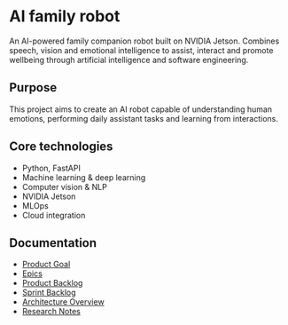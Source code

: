 # AI family robot

An AI-powered family companion robot built on NVIDIA Jetson.
Combines speech, vision and emotional intelligence to assist, interact and promote wellbeing through artificial intelligence and software engineering.


## Purpose
This project aims to create an AI robot capable of understanding human emotions, performing daily assistant tasks and learning from interactions.

## Core technologies
- Python, FastAPI
- Machine learning & deep learning
- Computer vision & NLP
- NVIDIA Jetson
- MLOps
- Cloud integration

## Documentation
- [Product Goal](./product_goal)
- [Epics](./epics.md)
- [Product Backlog](./product_backlog.md)
- [Sprint Backlog](./sprint_backlog.md)
- [Architecture Overview](./architecture_overview.md)
- [Research Notes](./research_notes.md)